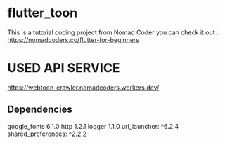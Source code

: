 # flutter_toon

This is a tutorial coding project from Nomad Coder you can check it out :
https://nomadcoders.co/flutter-for-beginners

# USED API SERVICE

https://webtoon-crawler.nomadcoders.workers.dev/

## Dependencies

google_fonts 6.1.0
http 1.2.1
logger 1.1.0
url_launcher: ^6.2.4
shared_preferences: ^2.2.2

